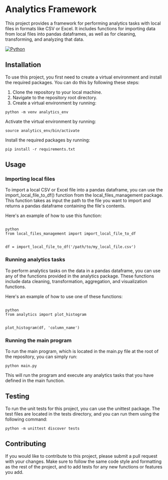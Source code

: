 <h1>Analytics Framework</h1>

<p>This project provides a framework for performing analytics tasks with local files in formats like CSV or Excel. It includes functions for importing data from local files into pandas dataframes, as well as for cleaning, transforming, and analyzing that data.</p>

[![Python](https://img.shields.io/badge/Python-3.6%2B-blue.svg?logo=python)](https://www.python.org/)


<h2>Installation</h2>

<p>To use this project, you first need to create a virtual environment and install the required packages. You can do this by following these steps:</p>

<ol>
  <li>Clone the repository to your local machine.</li>
  <li>Navigate to the repository root directory.</li>
  <li>Create a virtual environment by running:</li>
</ol>

<code>python -m venv analytics_env</code>

<p>Activate the virtual environment by running:</p>

<code>source analytics_env/bin/activate</code>

<p>Install the required packages by running:</p>

<code>pip install -r requirements.txt</code>

<h2>Usage</h2>

<h3>Importing local files</h3>

<p>To import a local CSV or Excel file into a pandas dataframe, you can use the import_local_file_to_df() function from the local_files_management package. This function takes as input the path to the file you want to import and returns a pandas dataframe containing the file's contents.</p>

<p>Here's an example of how to use this function:</p>

<code>
python
from local_files_management import import_local_file_to_df

df = import_local_file_to_df('/path/to/my_local_file.csv')
</code>

<h3>Running analytics tasks</h3>

<p>To perform analytics tasks on the data in a pandas dataframe, you can use any of the functions provided in the analytics package. These functions include data cleaning, transformation, aggregation, and visualization functions.</p>

<p>Here's an example of how to use one of these functions:</p>

<code>
python
from analytics import plot_histogram

plot_histogram(df, 'column_name')
</code>

<h3>Running the main program</h3>

<p>To run the main program, which is located in the main.py file at the root of the repository, you can simply run:</p>

<code>python main.py</code>

<p>This will run the program and execute any analytics tasks that you have defined in the main function.</p>

<h2>Testing</h2>

<p>To run the unit tests for this project, you can use the unittest package. The test files are located in the tests directory, and you can run them using the following command:</p>

<code>python -m unittest discover tests</code>

<h2>Contributing</h2>

<p>If you would like to contribute to this project, please submit a pull request with your changes. Make sure to follow the same code style and formatting as the rest of the project, and to add tests for any new functions or features you add.</p>
